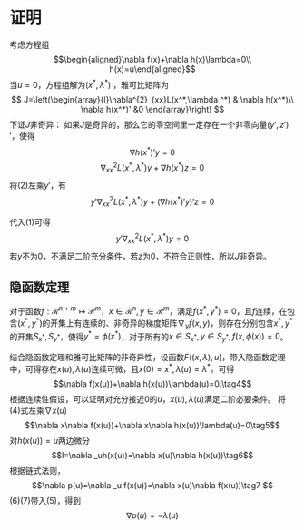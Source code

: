 # 证明
考虑方程组$$\begin{aligned}\nabla f(x)+\nabla h(x)\lambda=0\\ h(x)=u\end{aligned}$$
当$u=0$，方程组解为$(x^*,\lambda^*)$ ，雅可比矩阵为
$$
J=\left(\begin{array}{l}\nabla^{2}_{xx}L(x^*,\lambda ^*) & \nabla h(x^*)\\ \nabla h(x^*)' &0 \end{array}\right) 
$$
下证$J$非奇异：
如果$J$是奇异的，那么它的零空间里一定存在一个非零向量$(y',z')'$，使得
$$
\nabla h(x^*)'y=0 \tag{1}
$$
$$
\nabla ^2 _{xx}L(x^*,\lambda^*)y+\nabla h(x^*)z=0 \tag{2}
$$
将(2)左乘$y'$，有$$y'\nabla ^2 _{xx}L(x^*,\lambda^*)y+(\nabla h(x^*)'y)'z=0 $$

代入(1)可得
$$y'\nabla ^2 _{xx}L(x^*,\lambda^*)y=0 \tag{3}$$
若$y$不为0，不满足二阶充分条件，若$z$为0，不符合正则性，所以$J$非奇异。

## 隐函数定理
对于函数$f:\mathcal{R}^{n+m} \mapsto \mathcal{R}^m$，$x\in \mathcal{R}^n,y\in\mathcal{R}^m$，满足$f(x^*,y^*)=0$，且$f$连续，在包含$(x^*,y^*)$的开集上有连续的、非奇异的梯度矩阵$\nabla _y f(x,y)$，则存在分别包含$x^*,y^*$的开集$S_{x^*},S_{y^*}$，使得$y^*=\phi(x^*)$，对于所有的$x \in S_{x^*},y\in S_{y^*},f(x,\phi(x))=0$。

结合隐函数定理和雅可比矩阵的非奇异性，设函数$F((x,\lambda),u)$，带入隐函数定理中，可得存在$x(u),\lambda(u)$连续可微，且$x(0)=x^*,\lambda(u)=\lambda^*$。可得
$$\nabla f(x(u))+\nabla h(x(u))\lambda(u)=0.\tag4$$
根据连续性假设，可以证明对充分接近0的$u$，$x(u),\lambda(u)$满足二阶必要条件。
将(4)式左乘$\nabla x(u)$
$$\nabla x\nabla f(x(u))+\nabla x\nabla h(x(u))\lambda(u)=0\tag5$$
对$h(x(u))=u$两边微分
$$I=\nabla _uh(x(u))=\nabla x(u)\nabla h(x(u))\tag6$$
根据链式法则，
$$\nabla p(u)=\nabla _u f(x(u))=\nabla x(u)\nabla f(x(u))\tag7
$$
(6)(7)带入(5)，得到
$$
\nabla p(u)=-\lambda(u)
$$

